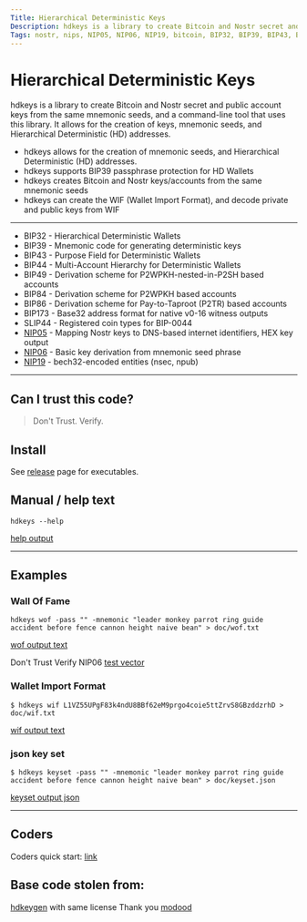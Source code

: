 ```yaml
---
Title: Hierarchical Deterministic Keys
Description: hdkeys is a library to create Bitcoin and Nostr secret and public account keys from the same mnemonic seeds, and a command-line tool that uses this library. It allows for the creation of keys, mnemonic seeds, and Hierarchical Deterministic (HD) addresses.
Tags: nostr, nips, NIP05, NIP06, NIP19, bitcoin, BIP32, BIP39, BIP43, BIP44, BIP84, BIP86, BIP173, SLIP44
---
```


Hierarchical Deterministic Keys
===============================

hdkeys is a library to create Bitcoin and Nostr secret and public account keys from the same mnemonic seeds, and a command-line tool that uses this library. It allows for the creation of keys, mnemonic seeds, and Hierarchical Deterministic (HD) addresses.

- hdkeys allows for the creation of mnemonic seeds, and Hierarchical Deterministic (HD) addresses.
- hdkeys supports BIP39 passphrase protection for HD Wallets
- hdkeys creates Bitcoin and Nostr keys/accounts from the same mnemonic seeds
- hdkeys can create the WIF (Wallet Import Format), and decode private and public keys from WIF
___________

*   BIP32 - Hierarchical Deterministic Wallets
*   BIP39 - Mnemonic code for generating deterministic keys
*   BIP43 - Purpose Field for Deterministic Wallets
*   BIP44 - Multi-Account Hierarchy for Deterministic Wallets
*   BIP49 - Derivation scheme for P2WPKH-nested-in-P2SH based accounts
*   BIP84 - Derivation scheme for P2WPKH based accounts
*   BIP86 - Derivation scheme for Pay-to-Taproot (P2TR) based accounts
*   BIP173 - Base32 address format for native v0-16 witness outputs
*   SLIP44 - Registered coin types for BIP-0044
*   [NIP05](https://nostr-nips.com/nip-05) - Mapping Nostr keys to DNS-based internet identifiers, HEX key output
*   [NIP06](https://nostr-nips.com/nip-06) - Basic key derivation from mnemonic seed phrase
*   [NIP19](https://nostr-nips.com/nip-19) - bech32-encoded entities (nsec, npub)
___________

Can I trust this code?
----------------------

> Don't Trust. Verify.

Install
-------

See [release](https://github.com/gotamer/hdkeys/releases) page for executables.


Manual / help text
------------------

    hdkeys --help

[help output](https://github.com/gotamer/hdkeys/tree/master/doc/help.txt)

____________
Examples
--------

### Wall Of Fame

    hdkeys wof -pass "" -mnemonic "leader monkey parrot ring guide accident before fence cannon height naive bean" > doc/wof.txt

[wof output text](https://github.com/gotamer/hdkeys/tree/master/doc/wof.txt)

Don't Trust Verify NIP06 [test vector](https://nostr-nips.com/nip-06#test-vectors)

### Wallet Import Format
    $ hdkeys wif L1VZ55UPgF83k4ndU8BBf62eM9prgo4coie5ttZrvS8GBzddzrhD > doc/wif.txt

[wif output text](https://github.com/gotamer/hdkeys/tree/master/doc/wif.txt)


### json key set
    $ hdkeys keyset -pass "" -mnemonic "leader monkey parrot ring guide accident before fence cannon height naive bean" > doc/keyset.json

[keyset output json](https://github.com/gotamer/hdkeys/tree/master/doc/keyset.json)

___________

Coders
------
Coders quick start: [link](https://github.com/gotamer/hdkeys/tree/master/doc/coders.md)

Base code stolen from:
----------------------

[hdkeygen](https://github.com/modood/hdkeygen) with same license Thank you [modood](https://github.com/modood)
